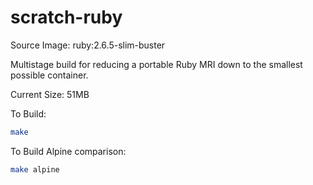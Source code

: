 # scratch-ruby

Source Image: ruby:2.6.5-slim-buster

Multistage build for reducing a portable Ruby MRI down to the smallest possible container.

Current Size: 51MB

To Build:

``` sh
make
```

To Build Alpine comparison:

``` sh
make alpine
```
